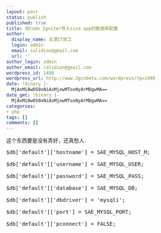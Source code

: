 ```yaml
---
layout: post
status: publish
published: true
title: 将Code Igniter导入sina app的数据库配置
author:
  display_name: 北漂IT民工
  login: admin
  email: calidion@gmail.com
  url: ''
author_login: admin
author_email: calidion@gmail.com
wordpress_id: 1498
wordpress_url: http://www.3gcnbeta.com/wordpress/?p=1498
date: !binary |-
  MjAxMi0wOS0xNiAxMjowMToxNyArMDgwMA==
date_gmt: !binary |-
  MjAxMi0wOS0xNiAxMjowMToxNyArMDgwMA==
categories:
- php
tags: []
comments: []
---
```

<p>这个东西要是没有弄好，还真愁人.</p>
<pre name='code' class="php">
$db['default']['hostname'] = SAE_MYSQL_HOST_M;<br />
$db['default']['username'] = SAE_MYSQL_USER;<br />
$db['default']['password'] = SAE_MYSQL_PASS;<br />
$db['default']['database'] = SAE_MYSQL_DB;<br />
$db['default']['dbdriver'] = 'mysqli';<br />
$db['default']['port'] = SAE_MYSQL_PORT;<br />
$db['default']['pconnect'] = FALSE;<br />
</pre></p>
